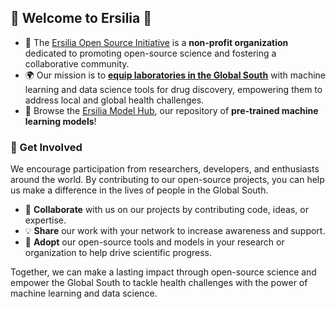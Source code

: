 ## 🦠 Welcome to Ersilia 💊

* 🙋‍ The [Ersilia Open Source Initiative](https://ersilia.io) is a **non-profit organization** dedicated to promoting open-source science and fostering a collaborative community.
* 🌍 Our mission is to [**equip laboratories in the Global South**](https://ersilia.io/projects) with machine learning and data science tools for drug discovery, empowering them to address local and global health challenges.
* 🧙 Browse the [Ersilia Model Hub](https://ersilia.io/model-hub), our repository of **pre-trained machine learning models**!

### 🌟 Get Involved

We encourage participation from researchers, developers, and enthusiasts around the world. By contributing to our open-source projects, you can help us make a difference in the lives of people in the Global South.

* 🤝 **Collaborate** with us on our projects by contributing code, ideas, or expertise.
* 💡 **Share** our work with your network to increase awareness and support.
* 🚀 **Adopt** our open-source tools and models in your research or organization to help drive scientific progress.

Together, we can make a lasting impact through open-source science and empower the Global South to tackle health challenges with the power of machine learning and data science.
